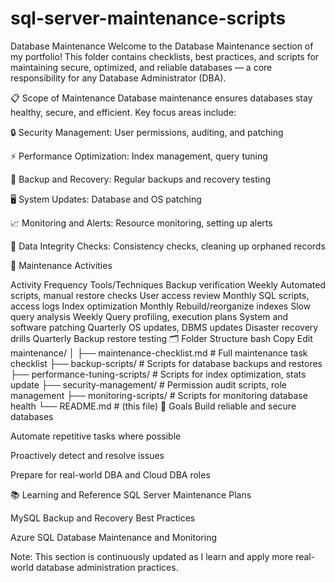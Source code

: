 # sql-server-maintenance-scripts
Database Maintenance
Welcome to the Database Maintenance section of my portfolio!
This folder contains checklists, best practices, and scripts for maintaining secure, optimized, and reliable databases — a core responsibility for any Database Administrator (DBA).

📋 Scope of Maintenance
Database maintenance ensures databases stay healthy, secure, and efficient. Key focus areas include:

🔒 Security Management: User permissions, auditing, and patching

⚡ Performance Optimization: Index management, query tuning

💾 Backup and Recovery: Regular backups and recovery testing

🖥️ System Updates: Database and OS patching

📈 Monitoring and Alerts: Resource monitoring, setting up alerts

🧹 Data Integrity Checks: Consistency checks, cleaning up orphaned records

📆 Maintenance Activities

Activity	Frequency	Tools/Techniques
Backup verification	Weekly	Automated scripts, manual restore checks
User access review	Monthly	SQL scripts, access logs
Index optimization	Monthly	Rebuild/reorganize indexes
Slow query analysis	Weekly	Query profiling, execution plans
System and software patching	Quarterly	OS updates, DBMS updates
Disaster recovery drills	Quarterly	Backup restore testing
🗂️ Folder Structure
bash
Copy
Edit
maintenance/
│
├── maintenance-checklist.md    # Full maintenance task checklist
├── backup-scripts/             # Scripts for database backups and restores
├── performance-tuning-scripts/ # Scripts for index optimization, stats update
├── security-management/        # Permission audit scripts, role management
├── monitoring-scripts/         # Scripts for monitoring database health
└── README.md                   # (this file)
🚀 Goals
Build reliable and secure databases

Automate repetitive tasks where possible

Proactively detect and resolve issues

Prepare for real-world DBA and Cloud DBA roles

📚 Learning and Reference
SQL Server Maintenance Plans

MySQL Backup and Recovery Best Practices

Azure SQL Database Maintenance and Monitoring

Note: This section is continuously updated as I learn and apply more real-world database administration practices.
